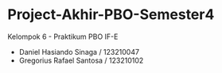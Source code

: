 # Project-Akhir-PBO-Semester4
Kelompok 6 - Praktikum PBO IF-E
- Daniel Hasiando Sinaga    /   123210047
- Gregorius Rafael Santosa  /   123210102
